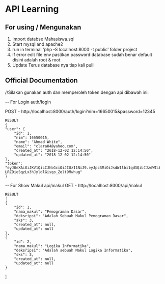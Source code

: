 # API Learning


## For using / Mengunakan

1. Import databse Mahasiswa.sql
2. Start mysql and apache2
3. run in terminal 'php -S localhost:8000 -t public' folder project
4. if error edit file env pastikan password database sudah benar default disini adalah root & root
5. Update Terus database nya tiap kali pulll

## Official Documentation
//Silakan gunakan auth dan memperoleh token dengan api dibawah ini:

-- For Login auth/login

POST - http://localhost:8000/auth/login?nim=16650015&password=12345

	RESULT
	{
    "user": {
        "id": 1,
        "nim": 16650015,
        "name": "Ahmad White",
        "email": "clara84@yahoo.com",
        "created_at": "2018-12-02 12:14:50",
        "updated_at": "2018-12-02 12:14:50"
    },
    "token": "eyJ0eXAiOiJKV1QiLCJhbGciOiJIUzI1NiJ9.eyJpc3MiOiJsdW1lbi1qd3QiLCJzdWIiOjE2NjUwMDE1LCJpYXQiOjE1NDQ0MjQ0MTcsImV4cCI6MTU0NDQyODAxN30.XZSkf05j-LRZDieSqzLx3hJyldlGisqo_Zelt9Mwhug"
    }

-- For Show Makul api/makul
GET - http://localhost:8000/api/makul

    RESULT
    [
    {
        "id": 1,
        "nama_makul": "Pemograman Dasar",
        "deksripsi": "Adalah Sebuah Makul Pemograman Dasar",
        "sks": 3,
        "created_at": null,
        "updated_at": null
    },
    {
        "id": 2,
        "nama_makul": "Logika Informatika",
        "deksripsi": "Adalah sebuah Makul Logika Informatika",
        "sks": 3,
        "created_at": null,
        "updated_at": null
    }
]


